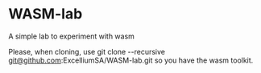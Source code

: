# WASM-lab
A simple lab to experiment with wasm

Please, when cloning, use git clone --recursive git@github.com:ExcelliumSA/WASM-lab.git so you have the wasm toolkit.
